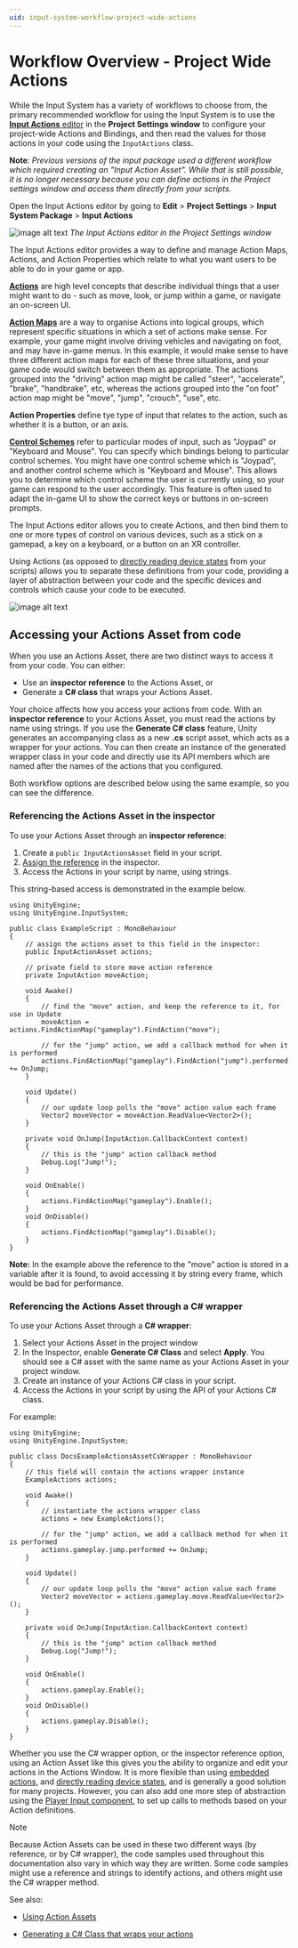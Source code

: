 ```yaml
---
uid: input-system-workflow-project-wide-actions
---
```

# Workflow Overview - Project Wide Actions

While the Input System has a variety of workflows to choose from, the primary recommended workflow for using the Input System is to use the [**Input Actions** editor](InputActionsEditor.md) in the **Project Settings window** to configure your project-wide Actions and Bindings, and then read the values for those actions in your code using the `InputActions` class.

**Note**: *Previous versions of the input package used a different workflow which required creating an "Input Action Asset". While that is still possible, it is no longer necessary because you can define actions in the Project settings window and access them directly from your scripts.*

Open the Input Actions editor by going to **Edit** > **Project Settings** > **Input System Package** > **Input Actions**

![image alt text](./Images/ProjectSettingsInputActions.png)
*The Input Actions editor in the Project Settings window*

The Input Actions editor provides a way to define and manage Action Maps, Actions, and Action Properties which relate to what you want users to be able to do in your game or app.

[**Actions**](Actions.md) are high level concepts that describe individual things that a user might want to do - such as move, look, or jump within a game, or navigate an on-screen UI.

[**Action Maps**](ActionAssets.html#editing-action-maps) are a way to organise Actions into logical groups, which represent specific situations in which a set of actions make sense. For example, your game might involve driving vehicles and navigating on foot, and may have in-game menus. In this example, it would make sense to have three different action maps for each of these three situations, and your game code would switch between them as appropriate. The actions grouped into the "driving" action map might be called "steer", "accelerate", "brake", "handbrake", etc, whereas the actions grouped into the "on foot" action map might be "move", "jump", "crouch", "use", etc.

**Action Properties** define tye type of input that relates to the action, such as whether it is a button, or an axis.

[**Control Schemes**](ActionAssets.html#editing-control-schemes) refer to particular modes of input, such as "Joypad" or "Keyboard and Mouse". You can specify which bindings belong to particular control schemes. You might have one control scheme which is "Joypad", and another control scheme which is "Keyboard and Mouse". This allows you to determine which control scheme the user is currently using, so your game can respond to the user accordingly. This feature is often used to adapt the in-game UI to show the correct keys or buttons in on-screen prompts.

The Input Actions editor allows you to create Actions, and then bind them to one or more types of control on various devices, such as a stick on a gamepad, a key on a keyboard, or a button on an XR controller.

Using Actions (as opposed to [directly reading device states](Workflow-Direct.html) from your scripts) allows you to separate these definitions from your code, providing a layer of abstraction between your code and the specific devices and controls which cause your code to be executed.



![image alt text](./Images/MyGameActions.png)

## Accessing your Actions Asset from code

When you use an Actions Asset, there are two distinct ways to access it from your code. You can either:

* Use an **inspector reference** to the Actions Asset, or
* Generate a **C# class** that wraps your Actions Asset.

Your choice affects how you access your actions from code. With an **inspector reference** to your Actions Asset, you must read the actions by name using strings. If you use the **Generate C# class** feature, Unity generates an accompanying class as a new **.cs** script asset, which acts as a wrapper for your actions. You can then create an instance of the generated wrapper class in your code and directly use its API members which are named after the names of the actions that you configured.

Both workflow options are described below using the same example, so you can see the difference.

### Referencing the Actions Asset in the inspector

To use your Actions Asset through an **inspector reference**:

1. Create a `public InputActionsAsset` field in your script.
2. [Assign the reference](https://docs.unity3d.com/Manual/EditingValueProperties.html#ref-assign-dnd) in the inspector.
3. Access the Actions in your script by name, using strings.

This string-based access is demonstrated in the example below.

```
using UnityEngine;
using UnityEngine.InputSystem;

public class ExampleScript : MonoBehaviour
{
    // assign the actions asset to this field in the inspector:
    public InputActionAsset actions;

    // private field to store move action reference
    private InputAction moveAction;

    void Awake()
    {
        // find the "move" action, and keep the reference to it, for use in Update
        moveAction = actions.FindActionMap("gameplay").FindAction("move");

        // for the "jump" action, we add a callback method for when it is performed
        actions.FindActionMap("gameplay").FindAction("jump").performed += OnJump;
    }

    void Update()
    {
        // our update loop polls the "move" action value each frame
        Vector2 moveVector = moveAction.ReadValue<Vector2>();
    }

    private void OnJump(InputAction.CallbackContext context)
    {
        // this is the "jump" action callback method
        Debug.Log("Jump!");
    }

    void OnEnable()
    {
        actions.FindActionMap("gameplay").Enable();
    }
    void OnDisable()
    {
        actions.FindActionMap("gameplay").Disable();
    }
}
```

**Note:** In the example above the reference to the "move" action is stored in a variable after it is found, to avoid accessing it by string every frame, which would be bad for performance.


### Referencing the Actions Asset through a C# wrapper

To use your Actions Asset through a **C# wrapper**:

1. Select your Actions Asset in the project window
2. In the Inspector, enable **Generate C# Class** and select **Apply**. You should see a C# asset with the same name as your Actions Asset in your project window.
3. Create an instance of your Actions C# class in your script.
3. Access the Actions in your script by using the API of your Actions C# class.

For example:

```
using UnityEngine;
using UnityEngine.InputSystem;

public class DocsExampleActionsAssetCsWrapper : MonoBehaviour
{
    // this field will contain the actions wrapper instance
    ExampleActions actions;

    void Awake()
    {
        // instantiate the actions wrapper class
        actions = new ExampleActions();

        // for the "jump" action, we add a callback method for when it is performed
        actions.gameplay.jump.performed += OnJump;
    }

    void Update()
    {
        // our update loop polls the "move" action value each frame
        Vector2 moveVector = actions.gameplay.move.ReadValue<Vector2>();
    }

    private void OnJump(InputAction.CallbackContext context)
    {
        // this is the "jump" action callback method
        Debug.Log("Jump!");
    }

    void OnEnable()
    {
        actions.gameplay.Enable();
    }
    void OnDisable()
    {
        actions.gameplay.Disable();
    }
}
```

Whether you use the C# wrapper option, or the inspector reference option, using an Action Asset like this gives you the ability to organize and edit your actions in the Actions Window. It is more flexible than using [embedded actions](Workflow-Embedded.html), and [directly reading device states](Workflow-Direct.html), and is generally a good solution for many projects. However, you can also add one more step of abstraction using the [Player Input component](Workflow-PlayerInput.html), to set up calls to methods based on your Action definitions.

>[!Note]
>Because Action Assets can be used in these two different ways (by reference, or by C# wrapper), the code samples used throughout this documentation also vary in which way they are written. Some code samples might use a reference and strings to identify actions, and others might use the C# wrapper method.

See also:

* [Using Action Assets](ActionAssets.html)

* [Generating a C# Class that wraps your actions](ActionAssets.html#auto-generating-script-code-for-actions)
